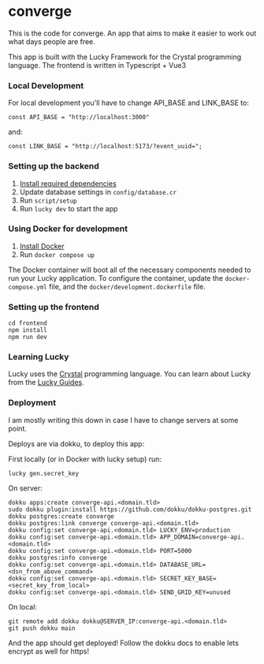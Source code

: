 # converge

This is the code for converge. An app that aims to make it easier to work out what days people are free.

This app is built with the Lucky Framework for the Crystal programming language.
The frontend is written in Typescript + Vue3

### Local Development

For local development you'll have to change API_BASE and LINK_BASE to:

```
const API_BASE = "http://localhost:3000"
```

and:

```
const LINK_BASE = "http://localhost:5173/?event_uuid=";
```

### Setting up the backend 

1. [Install required dependencies](https://luckyframework.org/guides/getting-started/installing#install-required-dependencies)
1. Update database settings in `config/database.cr`
1. Run `script/setup`
1. Run `lucky dev` to start the app

### Using Docker for development

1. [Install Docker](https://docs.docker.com/engine/install/)
1. Run `docker compose up`

The Docker container will boot all of the necessary components needed to run your Lucky application.
To configure the container, update the `docker-compose.yml` file, and the `docker/development.dockerfile` file.

### Setting up the frontend

```
cd frontend
npm install
npm run dev
```

### Learning Lucky

Lucky uses the [Crystal](https://crystal-lang.org) programming language. You can learn about Lucky from the [Lucky Guides](https://luckyframework.org/guides/getting-started/why-lucky).

### Deployment

I am mostly writing this down in case I have to change servers at some point.

Deploys are via dokku, to deploy this app:

First locally (or in Docker with lucky setup) run:

```
lucky gen.secret_key
```

On server:

```
dokku apps:create converge-api.<domain.tld>
sudo dokku plugin:install https://github.com/dokku/dokku-postgres.git
dokku postgres:create converge
dokku postgres:link converge converge-api.<domain.tld>
dokku config:set converge-api.<domain.tld> LUCKY_ENV=production
dokku config:set converge-api.<domain.tld> APP_DOMAIN=converge-api.<domain.tld>
dokku config:set converge-api.<domain.tld> PORT=5000
dokku postgres:info converge 
dokku config:set converge-api.<domain.tld> DATABASE_URL=<dsn_from_above_command>
dokku config:set converge-api.<domain.tld> SECRET_KEY_BASE=<secret_key_from_local>
dokku config:set converge-api.<domain.tld> SEND_GRID_KEY=unused
```

On local:

```
git remote add dokku dokku@SERVER_IP:converge-api.<domain.tld>
git push dokku main
```

And the app should get deployed!
Follow the dokku docs to enable lets encrypt as well for https!
